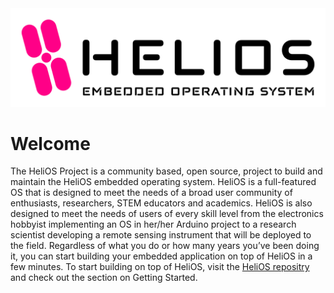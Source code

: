 <picture>
  <source media="(prefers-color-scheme: dark)" srcset="/profile/HeliOS_OG_Logo_Dark.png">
  <source media="(prefers-color-scheme: light)" srcset="/profile/HeliOS_OG_Logo_Light.png">
  <img alt="HeliOS Logo" src="/profile/HeliOS_OG_Logo_Light.png">
</picture>

# Welcome
The HeliOS Project is a community based, open source, project to build and maintain the HeliOS embedded operating system. HeliOS is a full-featured OS that is designed to meet the needs of a broad user community of enthusiasts, researchers, STEM educators and academics. HeliOS is also designed to meet the needs of users of every skill level from the electronics hobbyist implementing an OS in her/her Arduino project to a research scientist developing a remote sensing instrument that will be deployed to the field. Regardless of what you do or how many years you’ve been doing it, you can start building your embedded application on top of HeliOS in a few minutes. To start building on top of HeliOS, visit the [HeliOS repositry](https://github.com/heliosproj/HeliOS) and check out the section on Getting Started.
